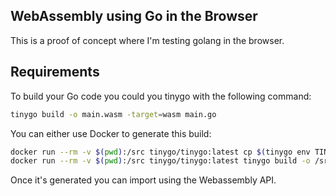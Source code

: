## WebAssembly using Go in the Browser

This is a proof of concept where I'm testing golang in the browser.

## Requirements

To build your Go code you could you tinygo with the following command:

```bash
tinygo build -o main.wasm -target=wasm main.go
```

You can either use Docker to generate this build:

```bash
docker run --rm -v $(pwd):/src tinygo/tinygo:latest cp $(tinygo env TINYGOROOT)/targets/wasm_exec.js wasm_exec_tiny.js
docker run --rm -v $(pwd):/src tinygo/tinygo:latest tinygo build -o /src/build/go.wasm -target=wasm /src/cmd/main.go
```

Once it's generated you can import using the Webassembly API.

